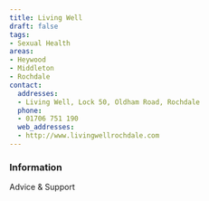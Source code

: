 ```yaml
---
title: Living Well
draft: false
tags:
- Sexual Health
areas:
- Heywood
- Middleton
- Rochdale
contact:
  addresses:
  - Living Well, Lock 50, Oldham Road, Rochdale
  phone:
  - 01706 751 190
  web_addresses:
  - http://www.livingwellrochdale.com
---
```


### Information
Advice & Support


